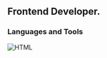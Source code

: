 ## Frontend Developer.

### Languages and Tools

![HTML](https://img.shields.io/badge/<LABEL>-HTML-090909?style=for-the-badge&logo=html)
